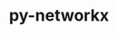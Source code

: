 ---
title: "py-networkx"
layout: cache
categories: [package, develop]
meta: {"compilers": ["apple-clang@=16.0.0", "gcc@=11.1.0", "gcc@=11.4.0", "gcc@=13.2.0", "oneapi@=2024.2.1"], "num_specs": 120, "num_specs_by_stack": {"data-vis-sdk": 10, "e4s": 29, "e4s-neoverse-v2": 2, "e4s-oneapi": 11, "hep": 6, "ml-darwin-aarch64-mps": 16, "ml-linux-aarch64-cpu": 21, "ml-linux-aarch64-cuda": 21, "ml-linux-x86_64-cpu": 21, "ml-linux-x86_64-cuda": 22, "root": 120}, "oss": ["sequoia", "ubuntu20.04", "ubuntu22.04", "ubuntu24.04"], "platforms": ["darwin", "linux"], "stacks": ["data-vis-sdk", "e4s", "e4s-neoverse-v2", "e4s-oneapi", "hep", "ml-darwin-aarch64-mps", "ml-linux-aarch64-cpu", "ml-linux-aarch64-cuda", "ml-linux-x86_64-cpu", "ml-linux-x86_64-cuda", "root"], "targets": ["aarch64", "neoverse_v2", "x86_64_v3"], "versions": ["2.7.1", "3.1", "3.3", "3.4.2"]}
spec_details: [{"compiler": "oneapi@=2024.2.1", "hash": "26bgvcngotxxl3uttwsrrw3j4iiwxbax", "os": "ubuntu22.04", "platform": "linux", "size": "-", "stacks": ["e4s-oneapi", "root"], "target": "x86_64_v3", "variants": ["build_system=python_pip", "+default", "~extra"], "versions": ["3.1"]}, {"compiler": "oneapi@=2024.2.1", "hash": "2dc4wiljaa64dazdxavszbdwykdr2vyj", "os": "ubuntu22.04", "platform": "linux", "size": "-", "stacks": ["root"], "target": "x86_64_v3", "variants": ["build_system=python_pip", "+default", "~extra"], "versions": ["3.3"]}, {"compiler": "gcc@=13.2.0", "hash": "2hqkcor3uclnxnedq3jtudaskp4zn42h", "os": "ubuntu24.04", "platform": "linux", "size": "-", "stacks": ["ml-linux-aarch64-cpu", "ml-linux-aarch64-cuda", "root"], "target": "aarch64", "variants": ["build_system=python_pip", "+default", "~extra"], "versions": ["3.3"]}, {"compiler": "gcc@=13.2.0", "hash": "2jibqkt7gdoxx3ylege7pm7suvn45jfw", "os": "ubuntu24.04", "platform": "linux", "size": "-", "stacks": ["ml-linux-aarch64-cpu", "ml-linux-aarch64-cuda", "root"], "target": "aarch64", "variants": ["build_system=python_pip", "+default", "~extra"], "versions": ["2.7.1"]}, {"compiler": "gcc@=13.2.0", "hash": "35xenunanc4hd6rxi7szxdhletingowk", "os": "ubuntu24.04", "platform": "linux", "size": "-", "stacks": ["ml-linux-x86_64-cpu", "ml-linux-x86_64-cuda", "root"], "target": "x86_64_v3", "variants": ["build_system=python_pip", "+default", "~extra"], "versions": ["3.3"]}, {"compiler": "gcc@=13.2.0", "hash": "3l4rhzehvxliktyxc655gfkjviy7g52f", "os": "ubuntu24.04", "platform": "linux", "size": "-", "stacks": ["ml-linux-aarch64-cpu", "ml-linux-aarch64-cuda", "root"], "target": "aarch64", "variants": ["build_system=python_pip", "+default", "~extra"], "versions": ["3.3"]}, {"compiler": "gcc@=13.2.0", "hash": "3oyzf2mzf5vblovi3kiitxx7acp5x4vv", "os": "ubuntu24.04", "platform": "linux", "size": "-", "stacks": ["ml-linux-aarch64-cpu", "ml-linux-aarch64-cuda", "root"], "target": "aarch64", "variants": ["build_system=python_pip", "+default", "~extra"], "versions": ["3.3"]}, {"compiler": "gcc@=11.4.0", "hash": "42r5lybrjmzazq344ca7kotutjvyjjos", "os": "ubuntu22.04", "platform": "linux", "size": "-", "stacks": ["e4s", "root"], "target": "x86_64_v3", "variants": ["build_system=python_pip", "+default", "~extra"], "versions": ["2.7.1"]}, {"compiler": "oneapi@=2024.2.1", "hash": "43mh5fjz7lb2gk3mjdc3jkicb5bm5mfv", "os": "ubuntu22.04", "platform": "linux", "size": "-", "stacks": ["e4s-oneapi", "root"], "target": "x86_64_v3", "variants": ["build_system=python_pip", "+default", "~extra"], "versions": ["3.3"]}, {"compiler": "gcc@=13.2.0", "hash": "45egbh6jmhfwhuhzgu3ojeieawatmas4", "os": "ubuntu24.04", "platform": "linux", "size": "-", "stacks": ["ml-linux-x86_64-cpu", "ml-linux-x86_64-cuda", "root"], "target": "x86_64_v3", "variants": ["build_system=python_pip", "+default", "~extra"], "versions": ["2.7.1"]}, {"compiler": "apple-clang@=16.0.0", "hash": "47vqv2ajj4kvycq7lgt7iga3bmjfeice", "os": "sequoia", "platform": "darwin", "size": "-", "stacks": ["ml-darwin-aarch64-mps", "root"], "target": "aarch64", "variants": ["build_system=python_pip", "+default", "~extra"], "versions": ["3.3"]}, {"compiler": "gcc@=13.2.0", "hash": "4tprkgh3okmqaltcoo5qr5okamnfwrpo", "os": "ubuntu24.04", "platform": "linux", "size": "-", "stacks": ["ml-linux-aarch64-cpu", "ml-linux-aarch64-cuda", "root"], "target": "aarch64", "variants": ["build_system=python_pip", "+default", "~extra"], "versions": ["2.7.1"]}, {"compiler": "gcc@=11.1.0", "hash": "5brge57mrsxxzqolm3ayi2fd56hqo6w7", "os": "ubuntu20.04", "platform": "linux", "size": "-", "stacks": ["data-vis-sdk", "root"], "target": "x86_64_v3", "variants": ["build_system=python_pip", "+default", "~extra"], "versions": ["3.4.2"]}, {"compiler": "oneapi@=2024.2.1", "hash": "5n675b5otwh5ze5w2epnly5sfj7ku2vw", "os": "ubuntu22.04", "platform": "linux", "size": "-", "stacks": ["e4s-oneapi", "root"], "target": "x86_64_v3", "variants": ["build_system=python_pip", "+default", "~extra"], "versions": ["3.1"]}, {"compiler": "apple-clang@=16.0.0", "hash": "5r3wccxar5jtxwjhtopdyibtjeybkjyw", "os": "sequoia", "platform": "darwin", "size": "-", "stacks": ["ml-darwin-aarch64-mps", "root"], "target": "aarch64", "variants": ["build_system=python_pip", "+default", "~extra"], "versions": ["2.7.1"]}, {"compiler": "gcc@=13.2.0", "hash": "5yvo4zbbw3wmdkq6sihl3nwszpyehcpv", "os": "ubuntu24.04", "platform": "linux", "size": "-", "stacks": ["ml-linux-x86_64-cpu", "ml-linux-x86_64-cuda", "root"], "target": "x86_64_v3", "variants": ["build_system=python_pip", "+default", "~extra"], "versions": ["2.7.1"]}, {"compiler": "gcc@=11.4.0", "hash": "65zgr4pckwsgauv7rprifczrkmnajumb", "os": "ubuntu22.04", "platform": "linux", "size": "-", "stacks": ["e4s", "root"], "target": "x86_64_v3", "variants": ["build_system=python_pip", "+default", "~extra"], "versions": ["3.4.2"]}, {"compiler": "oneapi@=2024.2.1", "hash": "6afgg6znxld33e6wj7xebdzrfes2ftq6", "os": "ubuntu22.04", "platform": "linux", "size": "-", "stacks": ["e4s-oneapi", "root"], "target": "x86_64_v3", "variants": ["build_system=python_pip", "+default", "~extra"], "versions": ["3.3"]}, {"compiler": "oneapi@=2024.2.1", "hash": "6cnnhb477w7swxw7va5bfwzbqv5sy2tn", "os": "ubuntu22.04", "platform": "linux", "size": "-", "stacks": ["e4s-oneapi", "root"], "target": "x86_64_v3", "variants": ["build_system=python_pip", "+default", "~extra"], "versions": ["3.3"]}, {"compiler": "gcc@=11.4.0", "hash": "6ezxfaws3nwdslabfkenk4hhjc7l3r7v", "os": "ubuntu22.04", "platform": "linux", "size": "-", "stacks": ["e4s", "root"], "target": "x86_64_v3", "variants": ["build_system=python_pip", "+default", "~extra"], "versions": ["2.7.1"]}, {"compiler": "gcc@=13.2.0", "hash": "6gdu6x7xzqva6mheq5md7dr2jwzb2o4i", "os": "ubuntu24.04", "platform": "linux", "size": "-", "stacks": ["ml-linux-aarch64-cpu", "ml-linux-aarch64-cuda", "root"], "target": "aarch64", "variants": ["build_system=python_pip", "+default", "~extra"], "versions": ["3.3"]}, {"compiler": "oneapi@=2024.2.1", "hash": "6haacjvjr5phtpuupfep2zt7kzk6e4fh", "os": "ubuntu22.04", "platform": "linux", "size": "-", "stacks": ["e4s-oneapi", "root"], "target": "x86_64_v3", "variants": ["build_system=python_pip", "+default", "~extra"], "versions": ["3.3"]}, {"compiler": "gcc@=13.2.0", "hash": "76uho35cwovzjmghqd2kjgkyukmimfw2", "os": "ubuntu24.04", "platform": "linux", "size": "-", "stacks": ["ml-linux-x86_64-cpu", "ml-linux-x86_64-cuda", "root"], "target": "x86_64_v3", "variants": ["build_system=python_pip", "+default", "~extra"], "versions": ["3.3"]}, {"compiler": "oneapi@=2024.2.1", "hash": "7gek5a7tbr424fzhoqqyj5omfjsu7l3e", "os": "ubuntu22.04", "platform": "linux", "size": "-", "stacks": ["e4s-oneapi", "root"], "target": "x86_64_v3", "variants": ["build_system=python_pip", "+default", "~extra"], "versions": ["3.3"]}, {"compiler": "gcc@=11.4.0", "hash": "7iqlybedksaw25amsgrmrp4oqdzomthv", "os": "ubuntu22.04", "platform": "linux", "size": "-", "stacks": ["e4s", "root"], "target": "x86_64_v3", "variants": ["build_system=python_pip", "+default", "~extra"], "versions": ["3.3"]}, {"compiler": "gcc@=11.4.0", "hash": "7mgilb4zwl6trdldf45gfu3vllp37uxp", "os": "ubuntu22.04", "platform": "linux", "size": "-", "stacks": ["e4s", "root"], "target": "x86_64_v3", "variants": ["build_system=python_pip", "+default", "~extra"], "versions": ["2.7.1"]}, {"compiler": "gcc@=11.4.0", "hash": "7w32h47ipqss53s5hyfwfiyd637p6znh", "os": "ubuntu22.04", "platform": "linux", "size": "-", "stacks": ["e4s", "root"], "target": "x86_64_v3", "variants": ["build_system=python_pip", "+default", "~extra"], "versions": ["3.3"]}, {"compiler": "gcc@=11.4.0", "hash": "7xfntpx5fblvp7hrsi4idz5pzlsy7y7r", "os": "ubuntu22.04", "platform": "linux", "size": "-", "stacks": ["hep", "root"], "target": "x86_64_v3", "variants": ["build_system=python_pip", "+default", "~extra"], "versions": ["2.7.1"]}, {"compiler": "gcc@=11.4.0", "hash": "a6y5e2olcnk73z7qjbis4zk3c32yphg5", "os": "ubuntu22.04", "platform": "linux", "size": "-", "stacks": ["hep", "root"], "target": "x86_64_v3", "variants": ["build_system=python_pip", "+default", "~extra"], "versions": ["2.7.1"]}, {"compiler": "apple-clang@=16.0.0", "hash": "ag5pxwtl32ke2sj2a6j627qsa5ojofmz", "os": "sequoia", "platform": "darwin", "size": "-", "stacks": ["ml-darwin-aarch64-mps", "root"], "target": "aarch64", "variants": ["build_system=python_pip", "+default", "~extra"], "versions": ["3.3"]}, {"compiler": "gcc@=11.4.0", "hash": "ai45sjcxc5vmocbkylm4l72iwmgjhyka", "os": "ubuntu22.04", "platform": "linux", "size": "-", "stacks": ["hep", "root"], "target": "x86_64_v3", "variants": ["build_system=python_pip", "+default", "~extra"], "versions": ["2.7.1"]}, {"compiler": "gcc@=13.2.0", "hash": "auurnagx2seufftswc7rev72q3kpeyr7", "os": "ubuntu24.04", "platform": "linux", "size": "-", "stacks": ["ml-linux-aarch64-cpu", "ml-linux-aarch64-cuda", "root"], "target": "aarch64", "variants": ["build_system=python_pip", "+default", "~extra"], "versions": ["3.1"]}, {"compiler": "gcc@=11.4.0", "hash": "ayt7v46bonlu7kngi2ucrvqycf35np7x", "os": "ubuntu22.04", "platform": "linux", "size": "-", "stacks": ["e4s", "root"], "target": "x86_64_v3", "variants": ["build_system=python_pip", "+default", "~extra"], "versions": ["3.3"]}, {"compiler": "gcc@=13.2.0", "hash": "bckss2njn5vfpzgao35ulwahd3gq52dc", "os": "ubuntu24.04", "platform": "linux", "size": "-", "stacks": ["ml-linux-x86_64-cpu", "ml-linux-x86_64-cuda", "root"], "target": "x86_64_v3", "variants": ["build_system=python_pip", "+default", "~extra"], "versions": ["3.3"]}, {"compiler": "gcc@=11.1.0", "hash": "bzv2ni7c7usimashahl2fb5xoffiym4s", "os": "ubuntu20.04", "platform": "linux", "size": "-", "stacks": ["data-vis-sdk", "root"], "target": "x86_64_v3", "variants": ["build_system=python_pip", "+default", "~extra"], "versions": ["3.4.2"]}, {"compiler": "gcc@=13.2.0", "hash": "ccrpxxdrnjolxg3tdpeat2qogrkusxmf", "os": "ubuntu24.04", "platform": "linux", "size": "-", "stacks": ["ml-linux-x86_64-cpu", "ml-linux-x86_64-cuda", "root"], "target": "x86_64_v3", "variants": ["build_system=python_pip", "+default", "~extra"], "versions": ["3.3"]}, {"compiler": "gcc@=11.4.0", "hash": "cdzyeqgfu76qin4bsx6l4l5jxfa76ota", "os": "ubuntu22.04", "platform": "linux", "size": "-", "stacks": ["e4s", "root"], "target": "x86_64_v3", "variants": ["build_system=python_pip", "+default", "~extra"], "versions": ["2.7.1"]}, {"compiler": "gcc@=11.4.0", "hash": "cgi2igkbnx6gkas7mopbghtywrdsgofo", "os": "ubuntu22.04", "platform": "linux", "size": "-", "stacks": ["e4s", "root"], "target": "x86_64_v3", "variants": ["build_system=python_pip", "+default", "~extra"], "versions": ["3.4.2"]}, {"compiler": "gcc@=11.1.0", "hash": "d4s7gzejrwyl2grtz6hpw4hxfy4r5hnx", "os": "ubuntu20.04", "platform": "linux", "size": "-", "stacks": ["data-vis-sdk", "root"], "target": "x86_64_v3", "variants": ["build_system=python_pip", "+default", "~extra"], "versions": ["3.4.2"]}, {"compiler": "apple-clang@=16.0.0", "hash": "eckheirh6fgjqt2nyrbkgw7rcago7smr", "os": "sequoia", "platform": "darwin", "size": "-", "stacks": ["ml-darwin-aarch64-mps", "root"], "target": "aarch64", "variants": ["build_system=python_pip", "+default", "~extra"], "versions": ["2.7.1"]}, {"compiler": "apple-clang@=16.0.0", "hash": "ehfvdwpud4n73xx75gzjmsymk3x76tkd", "os": "sequoia", "platform": "darwin", "size": "-", "stacks": ["ml-darwin-aarch64-mps", "root"], "target": "aarch64", "variants": ["build_system=python_pip", "+default", "~extra"], "versions": ["3.1"]}, {"compiler": "gcc@=13.2.0", "hash": "epguzqitbaz4pbisaxnqgxidbql6z442", "os": "ubuntu24.04", "platform": "linux", "size": "-", "stacks": ["ml-linux-x86_64-cpu", "ml-linux-x86_64-cuda", "root"], "target": "x86_64_v3", "variants": ["build_system=python_pip", "+default", "~extra"], "versions": ["2.7.1"]}, {"compiler": "gcc@=13.2.0", "hash": "esosqrxrvyfoggej6zsyyj3gatjcvh44", "os": "ubuntu24.04", "platform": "linux", "size": "-", "stacks": ["ml-linux-x86_64-cpu", "ml-linux-x86_64-cuda", "root"], "target": "x86_64_v3", "variants": ["build_system=python_pip", "+default", "~extra"], "versions": ["2.7.1"]}, {"compiler": "gcc@=11.4.0", "hash": "f5vkzuoms5xtpbhjeetlj42bmto2gtkk", "os": "ubuntu22.04", "platform": "linux", "size": "-", "stacks": ["e4s", "root"], "target": "x86_64_v3", "variants": ["build_system=python_pip", "+default", "~extra"], "versions": ["3.1"]}, {"compiler": "gcc@=11.4.0", "hash": "f7nmm4adbrtynuio4aaroz2thz2k75gu", "os": "ubuntu22.04", "platform": "linux", "size": "-", "stacks": ["e4s", "root"], "target": "x86_64_v3", "variants": ["build_system=python_pip", "+default", "~extra"], "versions": ["3.4.2"]}, {"compiler": "gcc@=11.1.0", "hash": "faa4wiyz4bxydg2yilt7utni5efemtyg", "os": "ubuntu20.04", "platform": "linux", "size": "-", "stacks": ["data-vis-sdk", "root"], "target": "x86_64_v3", "variants": ["build_system=python_pip", "+default", "~extra"], "versions": ["3.4.2"]}, {"compiler": "gcc@=11.4.0", "hash": "fgf2zsd3rx7oisoh6e5pbxpgrs6imhal", "os": "ubuntu22.04", "platform": "linux", "size": "-", "stacks": ["e4s", "root"], "target": "x86_64_v3", "variants": ["build_system=python_pip", "+default", "~extra"], "versions": ["2.7.1"]}, {"compiler": "apple-clang@=16.0.0", "hash": "ftio6genv3of3hv4nho2na5dcbbumfqi", "os": "sequoia", "platform": "darwin", "size": "-", "stacks": ["ml-darwin-aarch64-mps", "root"], "target": "aarch64", "variants": ["build_system=python_pip", "+default", "~extra"], "versions": ["3.3"]}, {"compiler": "gcc@=13.2.0", "hash": "fxwllfgmeniegoqky7eljc7afcucca5x", "os": "ubuntu24.04", "platform": "linux", "size": "-", "stacks": ["ml-linux-x86_64-cpu", "ml-linux-x86_64-cuda", "root"], "target": "x86_64_v3", "variants": ["build_system=python_pip", "+default", "~extra"], "versions": ["2.7.1"]}, {"compiler": "gcc@=11.4.0", "hash": "g77eqjlxj5vs4l6pilix76bdd323xfyz", "os": "ubuntu22.04", "platform": "linux", "size": "-", "stacks": ["e4s-neoverse-v2", "root"], "target": "neoverse_v2", "variants": ["build_system=python_pip", "+default", "~extra"], "versions": ["3.1"]}, {"compiler": "gcc@=11.4.0", "hash": "gflpfdxrnv3vznjcexwurqtx3y3qp5y5", "os": "ubuntu22.04", "platform": "linux", "size": "-", "stacks": ["e4s", "root"], "target": "x86_64_v3", "variants": ["build_system=python_pip", "+default", "~extra"], "versions": ["3.4.2"]}, {"compiler": "gcc@=11.4.0", "hash": "giy57kq35dt3eo4qvolwakw6wneub5ec", "os": "ubuntu22.04", "platform": "linux", "size": "-", "stacks": ["e4s", "root"], "target": "x86_64_v3", "variants": ["build_system=python_pip", "+default", "~extra"], "versions": ["3.3"]}, {"compiler": "gcc@=13.2.0", "hash": "gq54a5dy5gvkmdmsrkip3bja4aggff5q", "os": "ubuntu24.04", "platform": "linux", "size": "-", "stacks": ["ml-linux-x86_64-cpu", "ml-linux-x86_64-cuda", "root"], "target": "x86_64_v3", "variants": ["build_system=python_pip", "+default", "~extra"], "versions": ["3.3"]}, {"compiler": "gcc@=13.2.0", "hash": "gswzhruo5cijcgt6mkrteenryosmfmcn", "os": "ubuntu24.04", "platform": "linux", "size": "-", "stacks": ["ml-linux-aarch64-cpu", "ml-linux-aarch64-cuda", "root"], "target": "aarch64", "variants": ["build_system=python_pip", "+default", "~extra"], "versions": ["2.7.1"]}, {"compiler": "gcc@=11.4.0", "hash": "guqi27xwargohgtpmr2lrvktj6lcuy5r", "os": "ubuntu22.04", "platform": "linux", "size": "-", "stacks": ["e4s-neoverse-v2", "root"], "target": "neoverse_v2", "variants": ["build_system=python_pip", "+default", "~extra"], "versions": ["3.1"]}, {"compiler": "gcc@=11.4.0", "hash": "h5jtnx6js6tfpf4rzld6o4mlkcdmiq2j", "os": "ubuntu22.04", "platform": "linux", "size": "-", "stacks": ["e4s", "root"], "target": "x86_64_v3", "variants": ["build_system=python_pip", "+default", "~extra"], "versions": ["3.4.2"]}, {"compiler": "gcc@=11.4.0", "hash": "h75mhtajpqm5dcsy5glm3ezei2tih5xn", "os": "ubuntu22.04", "platform": "linux", "size": "-", "stacks": ["e4s", "root"], "target": "x86_64_v3", "variants": ["build_system=python_pip", "+default", "~extra"], "versions": ["2.7.1"]}, {"compiler": "gcc@=13.2.0", "hash": "hj4ui55elgw7zaqgezszcmdacl4ipnnx", "os": "ubuntu24.04", "platform": "linux", "size": "-", "stacks": ["ml-linux-aarch64-cpu", "ml-linux-aarch64-cuda", "root"], "target": "aarch64", "variants": ["build_system=python_pip", "+default", "~extra"], "versions": ["2.7.1"]}, {"compiler": "gcc@=13.2.0", "hash": "hjb2kslrgvrwqrq2rkzh3xmp6jzk7h2l", "os": "ubuntu24.04", "platform": "linux", "size": "-", "stacks": ["ml-linux-aarch64-cpu", "ml-linux-aarch64-cuda", "root"], "target": "aarch64", "variants": ["build_system=python_pip", "+default", "~extra"], "versions": ["2.7.1"]}, {"compiler": "apple-clang@=16.0.0", "hash": "hkvkalsm3mjwkhtk6bpugzrdek4kpm5l", "os": "sequoia", "platform": "darwin", "size": "-", "stacks": ["ml-darwin-aarch64-mps", "root"], "target": "aarch64", "variants": ["build_system=python_pip", "+default", "~extra"], "versions": ["3.3"]}, {"compiler": "gcc@=13.2.0", "hash": "hquz7dz3owlta2a2yvnbywlmmxvjdmim", "os": "ubuntu24.04", "platform": "linux", "size": "-", "stacks": ["ml-linux-x86_64-cpu", "ml-linux-x86_64-cuda", "root"], "target": "x86_64_v3", "variants": ["build_system=python_pip", "+default", "~extra"], "versions": ["3.3"]}, {"compiler": "gcc@=13.2.0", "hash": "i2il7k4dhqple355mqnpqborkn5bkekq", "os": "ubuntu24.04", "platform": "linux", "size": "-", "stacks": ["ml-linux-x86_64-cpu", "ml-linux-x86_64-cuda", "root"], "target": "x86_64_v3", "variants": ["build_system=python_pip", "+default", "~extra"], "versions": ["2.7.1"]}, {"compiler": "gcc@=11.1.0", "hash": "i3crlhhrxr3xxflkie2mopoetpv5pug5", "os": "ubuntu20.04", "platform": "linux", "size": "-", "stacks": ["data-vis-sdk", "root"], "target": "x86_64_v3", "variants": ["build_system=python_pip", "+default", "~extra"], "versions": ["3.4.2"]}, {"compiler": "gcc@=11.4.0", "hash": "ibvjzkul55nf6g7uujcza3ykm2am6vs5", "os": "ubuntu22.04", "platform": "linux", "size": "-", "stacks": ["e4s", "root"], "target": "x86_64_v3", "variants": ["build_system=python_pip", "+default", "~extra"], "versions": ["2.7.1"]}, {"compiler": "gcc@=11.4.0", "hash": "im57aw5ouxgvrw6plp5padqklis3misa", "os": "ubuntu22.04", "platform": "linux", "size": "-", "stacks": ["e4s", "root"], "target": "x86_64_v3", "variants": ["build_system=python_pip", "+default", "~extra"], "versions": ["2.7.1"]}, {"compiler": "gcc@=13.2.0", "hash": "izykbghus7kuwtbjwjjzri6nwb3y7hz4", "os": "ubuntu24.04", "platform": "linux", "size": "-", "stacks": ["ml-linux-aarch64-cpu", "ml-linux-aarch64-cuda", "root"], "target": "aarch64", "variants": ["build_system=python_pip", "+default", "~extra"], "versions": ["2.7.1"]}, {"compiler": "gcc@=11.4.0", "hash": "j4ndzok2kyq5g4doptebkjqem5yva6gj", "os": "ubuntu22.04", "platform": "linux", "size": "-", "stacks": ["e4s", "root"], "target": "x86_64_v3", "variants": ["build_system=python_pip", "+default", "~extra"], "versions": ["3.4.2"]}, {"compiler": "gcc@=11.4.0", "hash": "jfh3k7q7um546ky57y6z3622ow7xgluj", "os": "ubuntu22.04", "platform": "linux", "size": "-", "stacks": ["e4s", "root"], "target": "x86_64_v3", "variants": ["build_system=python_pip", "+default", "~extra"], "versions": ["3.1"]}, {"compiler": "gcc@=11.4.0", "hash": "jmzx6gr3ve2lo32emzhn2eqizemxlsgn", "os": "ubuntu22.04", "platform": "linux", "size": "-", "stacks": ["e4s", "root"], "target": "x86_64_v3", "variants": ["build_system=python_pip", "+default", "~extra"], "versions": ["3.3"]}, {"compiler": "gcc@=13.2.0", "hash": "jsj3c4w2njfdvluk3cm3je6dbckgacwy", "os": "ubuntu24.04", "platform": "linux", "size": "-", "stacks": ["ml-linux-aarch64-cpu", "ml-linux-aarch64-cuda", "root"], "target": "aarch64", "variants": ["build_system=python_pip", "+default", "~extra"], "versions": ["2.7.1"]}, {"compiler": "gcc@=13.2.0", "hash": "jvkgedrggja2kytjfzhnfhykgegv2imx", "os": "ubuntu24.04", "platform": "linux", "size": "-", "stacks": ["ml-linux-aarch64-cpu", "ml-linux-aarch64-cuda", "root"], "target": "aarch64", "variants": ["build_system=python_pip", "+default", "~extra"], "versions": ["2.7.1"]}, {"compiler": "gcc@=11.4.0", "hash": "k7f5gzcsxzjfd6il5ezk3mqdwovg4v3i", "os": "ubuntu22.04", "platform": "linux", "size": "-", "stacks": ["e4s", "root"], "target": "x86_64_v3", "variants": ["build_system=python_pip", "+default", "~extra"], "versions": ["2.7.1"]}, {"compiler": "gcc@=13.2.0", "hash": "kj2mgflv5x4bekczksctfs3whxspgp22", "os": "ubuntu24.04", "platform": "linux", "size": "-", "stacks": ["ml-linux-aarch64-cpu", "ml-linux-aarch64-cuda", "root"], "target": "aarch64", "variants": ["build_system=python_pip", "+default", "~extra"], "versions": ["3.3"]}, {"compiler": "oneapi@=2024.2.1", "hash": "l2pfz3daermqqef76b7otrmzx3kolvcg", "os": "ubuntu22.04", "platform": "linux", "size": "-", "stacks": ["e4s-oneapi", "root"], "target": "x86_64_v3", "variants": ["build_system=python_pip", "+default", "~extra"], "versions": ["3.1"]}, {"compiler": "gcc@=13.2.0", "hash": "l2vmcocn6zabi4casoukwacliudoczbr", "os": "ubuntu24.04", "platform": "linux", "size": "-", "stacks": ["ml-linux-x86_64-cpu", "ml-linux-x86_64-cuda", "root"], "target": "x86_64_v3", "variants": ["build_system=python_pip", "+default", "~extra"], "versions": ["3.3"]}, {"compiler": "gcc@=11.1.0", "hash": "lghi7jjla4kaex2ceqm3f4jqvoqogh2m", "os": "ubuntu20.04", "platform": "linux", "size": "-", "stacks": ["data-vis-sdk", "root"], "target": "x86_64_v3", "variants": ["build_system=python_pip", "+default", "~extra"], "versions": ["3.4.2"]}, {"compiler": "oneapi@=2024.2.1", "hash": "ljo6bojmzwiu25ulijvd4lntdoikbteq", "os": "ubuntu22.04", "platform": "linux", "size": "-", "stacks": ["e4s-oneapi", "root"], "target": "x86_64_v3", "variants": ["build_system=python_pip", "+default", "~extra"], "versions": ["3.3"]}, {"compiler": "apple-clang@=16.0.0", "hash": "m7urq7a2berx3nead5yljwl4zp5vjpdq", "os": "sequoia", "platform": "darwin", "size": "-", "stacks": ["ml-darwin-aarch64-mps", "root"], "target": "aarch64", "variants": ["build_system=python_pip", "+default", "~extra"], "versions": ["3.3"]}, {"compiler": "apple-clang@=16.0.0", "hash": "mbx26z3aztfmsfy4vgxu73xiy3cua3of", "os": "sequoia", "platform": "darwin", "size": "-", "stacks": ["ml-darwin-aarch64-mps", "root"], "target": "aarch64", "variants": ["build_system=python_pip", "+default", "~extra"], "versions": ["3.3"]}, {"compiler": "gcc@=11.4.0", "hash": "mdif2tsfriukemzq5c723ywjkp72ej74", "os": "ubuntu22.04", "platform": "linux", "size": "-", "stacks": ["e4s", "root"], "target": "x86_64_v3", "variants": ["build_system=python_pip", "+default", "~extra"], "versions": ["3.1"]}, {"compiler": "gcc@=13.2.0", "hash": "mgrrwxyv2fu4st2562zfylf4rfjrlsgz", "os": "ubuntu24.04", "platform": "linux", "size": "-", "stacks": ["ml-linux-aarch64-cpu", "ml-linux-aarch64-cuda", "root"], "target": "aarch64", "variants": ["build_system=python_pip", "+default", "~extra"], "versions": ["2.7.1"]}, {"compiler": "gcc@=11.4.0", "hash": "misk7siyrmj6iq5hsovb7isuavcs7qgg", "os": "ubuntu22.04", "platform": "linux", "size": "-", "stacks": ["e4s", "root"], "target": "x86_64_v3", "variants": ["build_system=python_pip", "+default", "~extra"], "versions": ["2.7.1"]}, {"compiler": "gcc@=13.2.0", "hash": "mpxcibuh5aafy3n4yzm6gew2tk2x2eaj", "os": "ubuntu24.04", "platform": "linux", "size": "-", "stacks": ["ml-linux-aarch64-cpu", "ml-linux-aarch64-cuda", "root"], "target": "aarch64", "variants": ["build_system=python_pip", "+default", "~extra"], "versions": ["3.3"]}, {"compiler": "apple-clang@=16.0.0", "hash": "nhllhwjucoccmv43yoobnr2i2w22gd5c", "os": "sequoia", "platform": "darwin", "size": "-", "stacks": ["ml-darwin-aarch64-mps", "root"], "target": "aarch64", "variants": ["build_system=python_pip", "+default", "~extra"], "versions": ["2.7.1"]}, {"compiler": "gcc@=13.2.0", "hash": "nywz7n32twynxluuwke5xfeuqu4efpkg", "os": "ubuntu24.04", "platform": "linux", "size": "-", "stacks": ["ml-linux-x86_64-cpu", "ml-linux-x86_64-cuda", "root"], "target": "x86_64_v3", "variants": ["build_system=python_pip", "+default", "~extra"], "versions": ["2.7.1"]}, {"compiler": "oneapi@=2024.2.1", "hash": "oknm7dhsfgugjpjkiklq74fbzl7albn4", "os": "ubuntu22.04", "platform": "linux", "size": "-", "stacks": ["e4s-oneapi", "root"], "target": "x86_64_v3", "variants": ["build_system=python_pip", "+default", "~extra"], "versions": ["3.3"]}, {"compiler": "gcc@=13.2.0", "hash": "olcddfn5teznerusk24l752t62xnk6sx", "os": "ubuntu24.04", "platform": "linux", "size": "-", "stacks": ["ml-linux-x86_64-cpu", "ml-linux-x86_64-cuda", "root"], "target": "x86_64_v3", "variants": ["build_system=python_pip", "+default", "~extra"], "versions": ["2.7.1"]}, {"compiler": "gcc@=11.4.0", "hash": "omaaiiarhog7pn2hv2pnoioh6jrxlzlk", "os": "ubuntu22.04", "platform": "linux", "size": "-", "stacks": ["e4s", "root"], "target": "x86_64_v3", "variants": ["build_system=python_pip", "+default", "~extra"], "versions": ["3.4.2"]}, {"compiler": "gcc@=13.2.0", "hash": "oqiknvc5a4vjsmxp5knioyunvhw3ts3u", "os": "ubuntu24.04", "platform": "linux", "size": "-", "stacks": ["ml-linux-x86_64-cuda", "root"], "target": "x86_64_v3", "variants": ["build_system=python_pip", "+default", "~extra"], "versions": ["3.1"]}, {"compiler": "gcc@=11.1.0", "hash": "oqwjhbo7yzaimadwbpjxnmommbkfnbbg", "os": "ubuntu20.04", "platform": "linux", "size": "-", "stacks": ["data-vis-sdk", "root"], "target": "x86_64_v3", "variants": ["build_system=python_pip", "+default", "~extra"], "versions": ["3.1"]}, {"compiler": "gcc@=13.2.0", "hash": "pqfcdvbn3l5bzf5hshnbli2vm4dk74u4", "os": "ubuntu24.04", "platform": "linux", "size": "-", "stacks": ["ml-linux-aarch64-cpu", "ml-linux-aarch64-cuda", "root"], "target": "aarch64", "variants": ["build_system=python_pip", "+default", "~extra"], "versions": ["2.7.1"]}, {"compiler": "gcc@=13.2.0", "hash": "puyffspdzwt5m2ysib4u2o53mdzxppjt", "os": "ubuntu24.04", "platform": "linux", "size": "-", "stacks": ["ml-linux-x86_64-cpu", "ml-linux-x86_64-cuda", "root"], "target": "x86_64_v3", "variants": ["build_system=python_pip", "+default", "~extra"], "versions": ["2.7.1"]}, {"compiler": "gcc@=11.4.0", "hash": "q3yhba4vqacocorhn6oggchwm5ayadg3", "os": "ubuntu22.04", "platform": "linux", "size": "-", "stacks": ["e4s", "root"], "target": "x86_64_v3", "variants": ["build_system=python_pip", "+default", "~extra"], "versions": ["3.3"]}, {"compiler": "gcc@=11.4.0", "hash": "q4k7anav5fda6ta5vyz5ys6dvofpeqkj", "os": "ubuntu22.04", "platform": "linux", "size": "-", "stacks": ["root"], "target": "x86_64_v3", "variants": ["build_system=python_pip", "+default", "~extra"], "versions": ["3.3"]}, {"compiler": "gcc@=13.2.0", "hash": "rbmk4xruzt42xtjm6njfovoiymgguh2g", "os": "ubuntu24.04", "platform": "linux", "size": "-", "stacks": ["ml-linux-aarch64-cpu", "ml-linux-aarch64-cuda", "root"], "target": "aarch64", "variants": ["build_system=python_pip", "+default", "~extra"], "versions": ["3.1"]}, {"compiler": "gcc@=11.4.0", "hash": "rcmsokq7rlfo3voh63cp7oinp4yukii6", "os": "ubuntu22.04", "platform": "linux", "size": "-", "stacks": ["hep", "root"], "target": "x86_64_v3", "variants": ["build_system=python_pip", "+default", "~extra"], "versions": ["2.7.1"]}, {"compiler": "gcc@=13.2.0", "hash": "rurh7rcisvj3v3dtjcpu3qmpmjpxnvzl", "os": "ubuntu24.04", "platform": "linux", "size": "-", "stacks": ["ml-linux-x86_64-cpu", "ml-linux-x86_64-cuda", "root"], "target": "x86_64_v3", "variants": ["build_system=python_pip", "+default", "~extra"], "versions": ["3.3"]}, {"compiler": "gcc@=13.2.0", "hash": "syjgbrpoyfq4afcowsqe6kz7qxjya4p5", "os": "ubuntu24.04", "platform": "linux", "size": "-", "stacks": ["ml-linux-x86_64-cpu", "ml-linux-x86_64-cuda", "root"], "target": "x86_64_v3", "variants": ["build_system=python_pip", "+default", "~extra"], "versions": ["2.7.1"]}, {"compiler": "gcc@=13.2.0", "hash": "syuqtaypj4rrxod23u4qnq4uqqty7uzd", "os": "ubuntu24.04", "platform": "linux", "size": "-", "stacks": ["ml-linux-aarch64-cpu", "ml-linux-aarch64-cuda", "root"], "target": "aarch64", "variants": ["build_system=python_pip", "+default", "~extra"], "versions": ["2.7.1"]}, {"compiler": "gcc@=13.2.0", "hash": "t2kfyjzgszawkxz7xtowr3nue2lkmbbz", "os": "ubuntu24.04", "platform": "linux", "size": "-", "stacks": ["ml-linux-x86_64-cpu", "ml-linux-x86_64-cuda", "root"], "target": "x86_64_v3", "variants": ["build_system=python_pip", "+default", "~extra"], "versions": ["2.7.1"]}, {"compiler": "gcc@=11.1.0", "hash": "th3lvehckmcnpg5tetwxbsw6m6pso63h", "os": "ubuntu20.04", "platform": "linux", "size": "-", "stacks": ["data-vis-sdk", "root"], "target": "x86_64_v3", "variants": ["build_system=python_pip", "+default", "~extra"], "versions": ["3.4.2"]}, {"compiler": "gcc@=11.4.0", "hash": "tmipnydsemr54qvcya53xwn6haihdz7e", "os": "ubuntu22.04", "platform": "linux", "size": "-", "stacks": ["e4s", "root"], "target": "x86_64_v3", "variants": ["build_system=python_pip", "+default", "~extra"], "versions": ["2.7.1"]}, {"compiler": "gcc@=13.2.0", "hash": "tvyhdw5vxisemjazg5ldlbcwdjn6j4lo", "os": "ubuntu24.04", "platform": "linux", "size": "-", "stacks": ["ml-linux-aarch64-cpu", "ml-linux-aarch64-cuda", "root"], "target": "aarch64", "variants": ["build_system=python_pip", "+default", "~extra"], "versions": ["2.7.1"]}, {"compiler": "gcc@=11.4.0", "hash": "udkxt2yhyezgozetlo6v5ig5g6ukikuw", "os": "ubuntu22.04", "platform": "linux", "size": "-", "stacks": ["hep", "root"], "target": "x86_64_v3", "variants": ["build_system=python_pip", "+default", "~extra"], "versions": ["2.7.1"]}, {"compiler": "gcc@=11.1.0", "hash": "uknd4alf7hvd4vhy57yy73uw6ndffwz4", "os": "ubuntu20.04", "platform": "linux", "size": "-", "stacks": ["data-vis-sdk", "root"], "target": "x86_64_v3", "variants": ["build_system=python_pip", "+default", "~extra"], "versions": ["3.4.2"]}, {"compiler": "gcc@=13.2.0", "hash": "uyo3tlzniu7pc6dexkh7x7j5dwhzroxj", "os": "ubuntu24.04", "platform": "linux", "size": "-", "stacks": ["ml-linux-x86_64-cpu", "ml-linux-x86_64-cuda", "root"], "target": "x86_64_v3", "variants": ["build_system=python_pip", "+default", "~extra"], "versions": ["2.7.1"]}, {"compiler": "apple-clang@=16.0.0", "hash": "vcg2dupt7fztf5uff2ez3owe5pmq4hda", "os": "sequoia", "platform": "darwin", "size": "-", "stacks": ["ml-darwin-aarch64-mps", "root"], "target": "aarch64", "variants": ["build_system=python_pip", "+default", "~extra"], "versions": ["2.7.1"]}, {"compiler": "gcc@=11.1.0", "hash": "viflplgrpmiqgqytkk6gzno3cobc5boe", "os": "ubuntu20.04", "platform": "linux", "size": "-", "stacks": ["data-vis-sdk", "root"], "target": "x86_64_v3", "variants": ["build_system=python_pip", "+default", "~extra"], "versions": ["3.1"]}, {"compiler": "gcc@=11.4.0", "hash": "vt4xklvn6jw4x4r2nqn3dzi5swjz3abq", "os": "ubuntu22.04", "platform": "linux", "size": "-", "stacks": ["hep", "root"], "target": "x86_64_v3", "variants": ["build_system=python_pip", "+default", "~extra"], "versions": ["2.7.1"]}, {"compiler": "apple-clang@=16.0.0", "hash": "wbfjdyfqg6lryxay5i6omgtd57mcu5rw", "os": "sequoia", "platform": "darwin", "size": "-", "stacks": ["ml-darwin-aarch64-mps", "root"], "target": "aarch64", "variants": ["build_system=python_pip", "+default", "~extra"], "versions": ["3.3"]}, {"compiler": "gcc@=13.2.0", "hash": "wp6hzokgaq54z6tjakwdcgkev74qeauo", "os": "ubuntu24.04", "platform": "linux", "size": "-", "stacks": ["ml-linux-x86_64-cpu", "ml-linux-x86_64-cuda", "root"], "target": "x86_64_v3", "variants": ["build_system=python_pip", "+default", "~extra"], "versions": ["3.1"]}, {"compiler": "gcc@=13.2.0", "hash": "xvm6gn2y624ef5u5ocafjkocaegcvwxa", "os": "ubuntu24.04", "platform": "linux", "size": "-", "stacks": ["root"], "target": "aarch64", "variants": ["build_system=python_pip", "+default", "~extra"], "versions": ["3.3"]}, {"compiler": "gcc@=13.2.0", "hash": "xyjki5s7yzbvw452itzud7jlqyk6lxly", "os": "ubuntu24.04", "platform": "linux", "size": "-", "stacks": ["ml-linux-aarch64-cpu", "ml-linux-aarch64-cuda", "root"], "target": "aarch64", "variants": ["build_system=python_pip", "+default", "~extra"], "versions": ["3.3"]}, {"compiler": "apple-clang@=16.0.0", "hash": "y7o4r54cz66imi5w4cy2wiy3i227hxaa", "os": "sequoia", "platform": "darwin", "size": "-", "stacks": ["ml-darwin-aarch64-mps", "root"], "target": "aarch64", "variants": ["build_system=python_pip", "+default", "~extra"], "versions": ["3.3"]}, {"compiler": "gcc@=11.4.0", "hash": "yahhystdwqss7jr3ltslforvlimsj4ta", "os": "ubuntu22.04", "platform": "linux", "size": "-", "stacks": ["e4s", "root"], "target": "x86_64_v3", "variants": ["build_system=python_pip", "+default", "~extra"], "versions": ["2.7.1"]}, {"compiler": "oneapi@=2024.2.1", "hash": "ypqham2hpmbtrinprxblqliqazmhzetq", "os": "ubuntu22.04", "platform": "linux", "size": "-", "stacks": ["e4s-oneapi", "root"], "target": "x86_64_v3", "variants": ["build_system=python_pip", "+default", "~extra"], "versions": ["3.1"]}, {"compiler": "apple-clang@=16.0.0", "hash": "ystg6e7t46yb5rgs7smwnt2sbqq2ap2k", "os": "sequoia", "platform": "darwin", "size": "-", "stacks": ["ml-darwin-aarch64-mps", "root"], "target": "aarch64", "variants": ["build_system=python_pip", "+default", "~extra"], "versions": ["3.1"]}, {"compiler": "gcc@=11.4.0", "hash": "yvdc6qk423dxv3t4mtrfjn7bwyncaas6", "os": "ubuntu22.04", "platform": "linux", "size": "-", "stacks": ["e4s", "root"], "target": "x86_64_v3", "variants": ["build_system=python_pip", "+default", "~extra"], "versions": ["3.1"]}, {"compiler": "apple-clang@=16.0.0", "hash": "yvrk7gbeyavr6bdlia4lfz6xff4qssdb", "os": "sequoia", "platform": "darwin", "size": "-", "stacks": ["ml-darwin-aarch64-mps", "root"], "target": "aarch64", "variants": ["build_system=python_pip", "+default", "~extra"], "versions": ["2.7.1"]}, {"compiler": "apple-clang@=16.0.0", "hash": "zoib4vrtxatiqp6glr5lows4jrmwz2iu", "os": "sequoia", "platform": "darwin", "size": "-", "stacks": ["ml-darwin-aarch64-mps", "root"], "target": "aarch64", "variants": ["build_system=python_pip", "+default", "~extra"], "versions": ["2.7.1"]}]
---